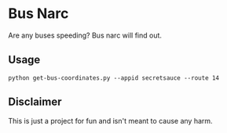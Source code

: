 # Bus Narc

Are any buses speeding? Bus narc will find out.

## Usage
`python get-bus-coordinates.py --appid secretsauce --route 14`

## Disclaimer
This is just a project for fun and isn't meant to cause any harm.
